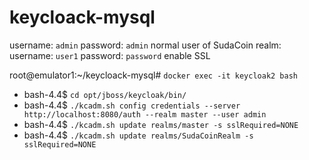 # keycloack-mysql

username: ```admin```
password: ```admin```
normal user of SudaCoin realm:
username: ```user1```
password: ```password```
enable SSL

root@emulator1:~/keycloack-mysql# ```docker exec -it keycloak2 bash```

* bash-4.4$ ```cd opt/jboss/keycloak/bin/```
* bash-4.4$ ```./kcadm.sh config credentials --server http://localhost:8080/auth --realm master --user admin```
* bash-4.4$ ```./kcadm.sh update realms/master -s sslRequired=NONE```
* bash-4.4$ ```./kcadm.sh update realms/SudaCoinRealm -s sslRequired=NONE```
